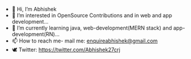 - 👋 Hi, I’m Abhishek
- 👀 I’m interested in OpenSource Contributions and in web and app development...
- 🌱 I’m currently learning java, web-development(MERN stack) and app-development(RN)...
- 📫 How to reach me- mail me:  enquireabhishek@gmail.com 
- 🕊 Twitter: https://twitter.com/Abhishek27crj

<!---
Hi folks, this is Abhishek, I'm currently a student and looking forward to contibute on an opensource project and would like to work as a freelance webdeveloper and app developer. 
I believe in learing in public and so, this is my github profile with my future projects published here, you are free to fork and recommend changes in my projects and do a PR.
--->
